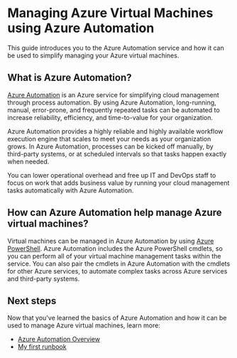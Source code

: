 <properties
    pageTitle="Manage VMs using Azure Automation | Azure"
    description="Learn about how the Azure Automation service can be used to manage Azure virtual machines at scale."
    services="virtual-machines-windows, automation"
    documentationcenter=""
    author="jodoglevy"
    manager="timlt"
    editor="" />
<tags
    ms.assetid="ce49f83a-f409-42ee-af74-a8ea2caa9ae8"
    ms.service="virtual-machines-windows"
    ms.workload="infrastructure-services"
    ms.tgt_pltfrm="na"
    ms.devlang="na"
    ms.topic="article"
    ms.date="04/19/2016"
    wacn.date=""
    ms.author="jolevy" />

# Managing Azure Virtual Machines using Azure Automation
This guide introduces you to the Azure Automation service and how it can be used to simplify managing your Azure virtual machines.

## What is Azure Automation?
[Azure Automation](/home/features/automation/) is an Azure service for simplifying cloud management through process automation. By using Azure Automation, long-running, manual, error-prone, and frequently repeated tasks can be automated to increase reliability, efficiency, and time-to-value for your organization.

Azure Automation provides a highly reliable and highly available workflow execution engine that scales to meet your needs as your organization grows. In Azure Automation, processes can be kicked off manually, by third-party systems, or at scheduled intervals so that tasks happen exactly when needed.

You can lower operational overhead and free up IT and DevOps staff to focus on work that adds business value by running your cloud management tasks automatically with Azure Automation.

## How can Azure Automation help manage Azure virtual machines?
Virtual machines can be managed in Azure Automation by using [Azure PowerShell](https://msdn.microsoft.com/zh-cn/library/azure/jj156055.aspx). Azure Automation includes the Azure PowerShell cmdlets, so you can perform all of your virtual machine management tasks within the service. You can also pair the cmdlets in Azure Automation with the cmdlets for other Azure services, to automate complex tasks across Azure services and third-party systems.

## Next steps
Now that you've learned the basics of Azure Automation and how it can be used to manage Azure virtual machines, learn more:

* [Azure Automation Overview](/documentation/articles/automation-intro/)
* [My first runbook](/documentation/articles/automation-first-runbook-textual/)
